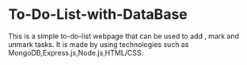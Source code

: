 # To-Do-List-with-DataBase
This is a simple to-do-list webpage that can be used to add , mark and unmark tasks. It is made by using technologies such as MongoDB,Express.js,Node.js,HTML/CSS.
